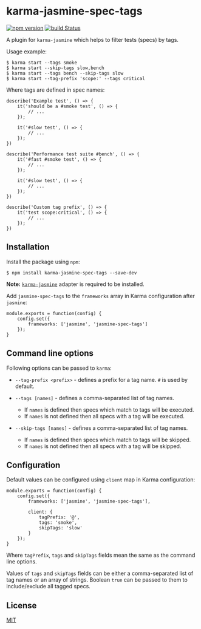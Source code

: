 # karma-jasmine-spec-tags

[![npm version](https://badge.fury.io/js/karma-jasmine-spec-tags.svg)](https://www.npmjs.com/karma-jasmine-spec-tags)
[![build Status](https://travis-ci.org/mnasyrov/karma-jasmine-spec-tags.svg?branch=master)](https://travis-ci.org/mnasyrov/karma-jasmine-spec-tags)


A plugin for `karma-jasmine` which helps to filter tests (specs) by tags. 

Usage example:

    $ karma start --tags smoke
    $ karma start --skip-tags slow,bench
    $ karma start --tags bench --skip-tags slow
    $ karma start --tag-prefix 'scope:' --tags critical
    
Where tags are defined in spec names:

    describe('Example test', () => {
        it('should be a #smoke test', () => {
            // ...
        });
        
        it('#slow test', () => {
            // ...
        });
    })
        
    describe('Performance test suite #bench', () => {
        it('#fast #smoke test', () => {
            // ...
        });
        
        it('#slow test', () => {
            // ...
        });
    })
    
    describe('Custom tag prefix', () => {
        it('test scope:critical', () => {
            // ...
        });
    })


## Installation

Install the package using `npm`:

    $ npm install karma-jasmine-spec-tags --save-dev

**Note:** [`karma-jasmine`](https://github.com/karma-runner/karma-jasmine) adapter is required to be installed.


Add `jasmine-spec-tags` to the `frameworks` array in Karma configuration after `jasmine`:

    module.exports = function(config) {
        config.set({
            frameworks: ['jasmine', 'jasmine-spec-tags']
        });
    }
    
    
## Command line options

Following options can be passed to `karma`:

* `--tag-prefix <prefix>` - defines a prefix for a tag name. `#` is used by default.
* `--tags [names]` - defines a comma-separated list of tag names. 

  * If `names` is defined then specs which match to tags will be executed.
  * If `names` is not defined then all specs with a tag will be executed.
   
* `--skip-tags [names]` - defines a comma-separated list of tag names. 

  * If `names` is defined then specs which match to tags will be skipped.
  * If `names` is not defined then all specs with a tag will be skipped.


## Configuration

Default values can be configured using `client` map in Karma configuration:

    module.exports = function(config) {
        config.set({
            frameworks: ['jasmine', 'jasmine-spec-tags'],
            
            client: {
                tagPrefix: '@',
                tags: 'smoke',
                skipTags: 'slow'
            }
        });
    }

Where `tagPrefix`, `tags` and `skipTags` fields mean the same as the command line options.

Values of `tags` and `skipTags` fields can be either a comma-separated list of tag names or an array of strings.
Boolean `true` can be passed to them to include/exclude all tagged specs.


## License

[MIT](LICENSE)
